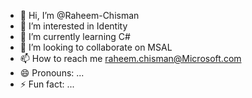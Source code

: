 - 👋 Hi, I’m @Raheem-Chisman
- 👀 I’m interested in Identity
- 🌱 I’m currently learning C#
- 💞️ I’m looking to collaborate on MSAL
- 📫 How to reach me raheem.chisman@Microsoft.com
- 😄 Pronouns: ...
- ⚡ Fun fact: ...

<!---
Raheem-Chisman/Raheem-Chisman is a ✨ special ✨ repository because its `README.md` (this file) appears on your GitHub profile.
You can click the Preview link to take a look at your changes.
--->
